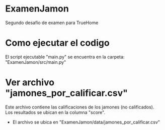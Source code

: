 # ExamenJamon
Segundo desafío de examen para TrueHome

# Como ejecutar el codigo
El script ejecutable "main.py" se encuentra en la carpeta: "ExamenJamon/src/main.py"

# Ver archivo "jamones_por_calificar.csv"
Este archivo contiene las calificaciones de los jamones (no calificados).  
Los resultados se ubican en la columna "score".  
- El archivo se ubica en "ExamenJamon/data/jamones_por_calificar.csv"
